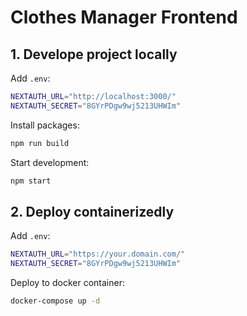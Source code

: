 # Clothes Manager Frontend

## 1. Develope project locally

Add `.env`:

```bash
NEXTAUTH_URL="http://localhost:3000/"
NEXTAUTH_SECRET="8GYrPDgw9wj5213UHWIm"
```

Install packages:

```bash
npm run build
```

Start development:

```bash
npm start
```

## 2. Deploy containerizedly

Add `.env`:

```bash
NEXTAUTH_URL="https://your.domain.com/"
NEXTAUTH_SECRET="8GYrPDgw9wj5213UHWIm"
```

Deploy to docker container:

```bash
docker-compose up -d
```
